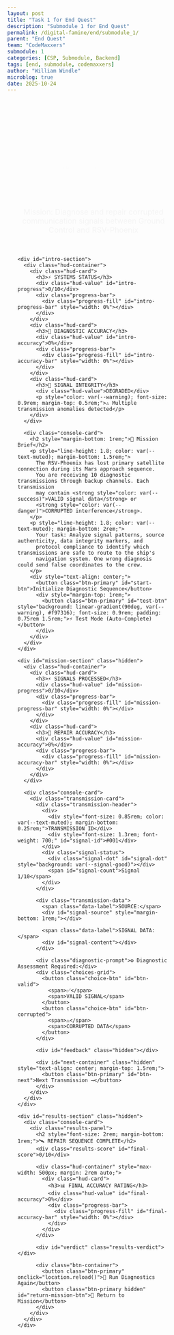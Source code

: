 ```yaml
---
layout: post
title: "Task 1 for End Quest"
description: "Submodule 1 for End Quest"
permalink: /digital-famine/end/submodule_1/
parent: "End Quest"
team: "CodeMaxxers"
submodule: 1
categories: [CSP, Submodule, Backend]
tags: [end, submodule, codemaxxers]
author: "William Windle"
microblog: true
date: 2025-10-24
---
```

<!DOCTYPE html>
<html lang="en">
<head>
  <meta charset="UTF-8">
  <meta name="viewport" content="width=device-width, initial-scale=1.0">
  <title>Satellite Repair Mission</title>
  <style>
    * { margin: 0; padding: 0; box-sizing: border-box; }
    
    :root {
      --bg-primary: #0a0e27;
      --bg-secondary: #141b3d;
      --card-bg: rgba(20,27,61,0.85);
      --card-border: rgba(100,140,255,0.2);
      --accent: #60a5fa;
      --accent-glow: #3b82f6;
      --success: #10b981;
      --danger: #ef4444;
      --warning: #f59e0b;
      --text: #e5e7eb;
      --text-muted: #9ca3af;
      --signal-good: #22c55e;
      --signal-bad: #dc2626;
    }

    body {
      background: linear-gradient(135deg, var(--bg-primary) 0%, #1a1f4d 100%);
      color: var(--text);
      font-family: 'Segoe UI', system-ui, -apple-system, sans-serif;
      min-height: 100vh;
      overflow-x: hidden;
      position: relative;
    }

    body::before {
      content: '';
      position: fixed;
      top: 0; left: 0; right: 0; bottom: 0;
      background: 
        radial-gradient(circle at 20% 50%, rgba(59,130,246,0.1) 0%, transparent 50%),
        radial-gradient(circle at 80% 80%, rgba(139,92,246,0.08) 0%, transparent 50%);
      pointer-events: none;
    }

    .stars {
      position: fixed;
      top: 0; left: 0; right: 0; bottom: 0;
      background: transparent;
      pointer-events: none;
    }

    .star {
      position: absolute;
      width: 2px;
      height: 2px;
      background: white;
      border-radius: 50%;
      animation: twinkle 3s infinite;
    }

    @keyframes twinkle {
      0%, 100% { opacity: 0.3; }
      50% { opacity: 1; }
    }

    .container {
      max-width: 1200px;
      margin: 0 auto;
      padding: 2rem 1.5rem;
      position: relative;
      z-index: 1;
    }

    .mission-header {
      text-align: center;
      margin-bottom: 2rem;
      animation: fadeInDown 0.6s ease;
    }

    @keyframes fadeInDown {
      from { opacity: 0; transform: translateY(-20px); }
      to { opacity: 1; transform: translateY(0); }
    }

    .mission-header h1 {
      font-size: 2.5rem;
      font-weight: 700;
      background: linear-gradient(90deg, var(--accent), #8b5cf6);
      -webkit-background-clip: text;
      -webkit-text-fill-color: transparent;
      background-clip: text;
      margin-bottom: 0.5rem;
      text-shadow: 0 0 30px rgba(96,165,250,0.3);
    }

    .mission-header .subtitle {
      color: var(--text-muted);
      font-size: 1.1rem;
    }

    .hud-container {
      display: grid;
      grid-template-columns: repeat(auto-fit, minmax(280px, 1fr));
      gap: 1rem;
      margin-bottom: 2rem;
      animation: fadeIn 0.8s ease 0.2s both;
    }

    @keyframes fadeIn {
      from { opacity: 0; }
      to { opacity: 1; }
    }

    .hud-card {
      background: var(--card-bg);
      border: 1px solid var(--card-border);
      border-radius: 16px;
      padding: 1.5rem;
      backdrop-filter: blur(10px);
      box-shadow: 0 8px 32px rgba(0,0,0,0.3);
      transition: all 0.3s ease;
    }

    .hud-card:hover {
      transform: translateY(-2px);
      box-shadow: 0 12px 40px rgba(96,165,250,0.2);
      border-color: var(--accent);
    }

    .hud-card h3 {
      font-size: 0.9rem;
      text-transform: uppercase;
      letter-spacing: 1px;
      color: var(--text-muted);
      margin-bottom: 0.75rem;
    }

    .hud-value {
      font-size: 2rem;
      font-weight: 700;
      color: var(--accent);
      margin-bottom: 0.5rem;
    }

    .progress-bar {
      height: 12px;
      background: rgba(0,0,0,0.4);
      border-radius: 999px;
      overflow: hidden;
      position: relative;
    }

    .progress-fill {
      height: 100%;
      background: linear-gradient(90deg, var(--accent-glow), #8b5cf6);
      border-radius: 999px;
      transition: width 0.4s cubic-bezier(0.4, 0, 0.2, 1);
      box-shadow: 0 0 10px rgba(96,165,250,0.5);
      position: relative;
    }

    .progress-fill::after {
      content: '';
      position: absolute;
      top: 0; left: 0; right: 0; bottom: 0;
      background: linear-gradient(90deg, transparent, rgba(255,255,255,0.3), transparent);
      animation: shimmer 2s infinite;
    }

    @keyframes shimmer {
      0% { transform: translateX(-100%); }
      100% { transform: translateX(100%); }
    }

    .console-card {
      background: var(--card-bg);
      border: 1px solid var(--card-border);
      border-radius: 20px;
      padding: 2rem;
      backdrop-filter: blur(10px);
      box-shadow: 0 12px 48px rgba(0,0,0,0.4);
      animation: fadeInUp 0.6s ease;
    }

    @keyframes fadeInUp {
      from { opacity: 0; transform: translateY(20px); }
      to { opacity: 1; transform: translateY(0); }
    }

    .transmission-card {
      background: linear-gradient(135deg, rgba(20,27,61,0.9), rgba(30,41,59,0.9));
      border: 1px solid var(--card-border);
      border-radius: 16px;
      padding: 2rem;
      margin-bottom: 1.5rem;
      position: relative;
      overflow: hidden;
    }

    .transmission-card::before {
      content: '';
      position: absolute;
      top: 0; left: 0; right: 0;
      height: 3px;
      background: linear-gradient(90deg, var(--accent), #8b5cf6);
      animation: scanline 3s infinite;
    }

    @keyframes scanline {
      0%, 100% { opacity: 0.3; }
      50% { opacity: 1; }
    }

    .transmission-header {
      display: flex;
      justify-content: space-between;
      align-items: center;
      margin-bottom: 1rem;
      padding-bottom: 1rem;
      border-bottom: 1px solid var(--card-border);
    }

    .signal-status {
      display: flex;
      align-items: center;
      gap: 0.5rem;
      padding: 0.5rem 1rem;
      background: rgba(0,0,0,0.3);
      border-radius: 999px;
      font-weight: 600;
      font-size: 0.9rem;
    }

    .signal-dot {
      width: 10px;
      height: 10px;
      border-radius: 50%;
      animation: pulse 2s infinite;
    }

    @keyframes pulse {
      0%, 100% { transform: scale(1); opacity: 1; }
      50% { transform: scale(1.2); opacity: 0.7; }
    }

    .transmission-data {
      background: rgba(0,0,0,0.4);
      border: 1px solid rgba(255,255,255,0.05);
      border-radius: 12px;
      padding: 1.5rem;
      margin: 1rem 0;
      font-family: 'Courier New', monospace;
      font-size: 0.95rem;
      line-height: 1.6;
    }

    .data-label {
      color: var(--accent);
      font-weight: 600;
      margin-bottom: 0.5rem;
      display: block;
    }

    .diagnostic-prompt {
      color: var(--text-muted);
      font-size: 0.9rem;
      margin: 1.5rem 0 1rem;
      font-weight: 600;
      text-transform: uppercase;
      letter-spacing: 1px;
    }

    .choices-grid {
      display: grid;
      grid-template-columns: 1fr 1fr;
      gap: 1rem;
      margin: 1rem 0;
    }

    .choice-btn {
      padding: 1.25rem 1.5rem;
      border: 2px solid var(--card-border);
      background: rgba(20,27,61,0.6);
      color: var(--text);
      border-radius: 12px;
      font-size: 1rem;
      font-weight: 600;
      cursor: pointer;
      transition: all 0.2s ease;
      display: flex;
      align-items: center;
      justify-content: center;
      gap: 0.5rem;
      position: relative;
      overflow: hidden;
    }

    .choice-btn::before {
      content: '';
      position: absolute;
      top: 50%; left: 50%;
      width: 0; height: 0;
      border-radius: 50%;
      background: rgba(96,165,250,0.2);
      transform: translate(-50%, -50%);
      transition: width 0.3s, height 0.3s;
    }

    .choice-btn:hover:not(:disabled)::before {
      width: 300px;
      height: 300px;
    }

    .choice-btn:hover:not(:disabled) {
      transform: translateY(-2px);
      box-shadow: 0 8px 24px rgba(96,165,250,0.3);
      border-color: var(--accent);
    }

    .choice-btn.correct {
      border-color: var(--success);
      background: rgba(16,185,129,0.1);
    }

    .choice-btn.incorrect {
      border-color: var(--danger);
      background: rgba(239,68,68,0.1);
    }

    .choice-btn:disabled {
      opacity: 0.6;
      cursor: not-allowed;
    }

    .feedback-panel {
      margin-top: 1.5rem;
      padding: 1.5rem;
      border-radius: 12px;
      border-left: 4px solid;
      animation: slideIn 0.3s ease;
    }

    @keyframes slideIn {
      from { opacity: 0; transform: translateX(-20px); }
      to { opacity: 1; transform: translateX(0); }
    }

    .feedback-panel.correct {
      background: rgba(16,185,129,0.1);
      border-color: var(--success);
    }

    .feedback-panel.incorrect {
      background: rgba(239,68,68,0.1);
      border-color: var(--danger);
    }

    .feedback-title {
      font-weight: 700;
      font-size: 1.1rem;
      margin-bottom: 0.5rem;
    }

    .btn-primary {
      background: linear-gradient(90deg, var(--accent-glow), #8b5cf6);
      color: white;
      border: none;
      padding: 1rem 2.5rem;
      border-radius: 12px;
      font-size: 1.1rem;
      font-weight: 600;
      cursor: pointer;
      transition: all 0.3s ease;
      box-shadow: 0 4px 20px rgba(96,165,250,0.3);
      text-transform: uppercase;
      letter-spacing: 1px;
    }

    .btn-primary:hover {
      transform: translateY(-2px);
      box-shadow: 0 8px 32px rgba(96,165,250,0.5);
    }

    .btn-primary:active {
      transform: translateY(0);
    }

    .results-panel {
      text-align: center;
      padding: 3rem 2rem;
    }

    .results-score {
      font-size: 4rem;
      font-weight: 700;
      background: linear-gradient(90deg, var(--accent), #8b5cf6);
      -webkit-background-clip: text;
      -webkit-text-fill-color: transparent;
      background-clip: text;
      margin: 1rem 0;
    }

    .results-verdict {
      padding: 2rem;
      border-radius: 16px;
      margin: 2rem 0;
      border: 2px solid;
    }

    .btn-container {
      display: flex;
      gap: 1rem;
      justify-content: center;
      flex-wrap: wrap;
      margin-top: 2rem;
    }

    .hidden { display: none !important; }

    @media (max-width: 768px) {
      .mission-header h1 { font-size: 1.8rem; }
      .choices-grid { grid-template-columns: 1fr; }
      .hud-container { grid-template-columns: 1fr; }
    }
  </style>
</head>
<body>
  <div class="stars" id="stars"></div>
  
  <div class="container">
    <div class="mission-header">
      <h1>🛰️ SATELLITE LINK REPAIR PROTOCOL</h1>
      <p class="subtitle">Mission: Diagnose and repair corrupted communication signals between Ground Control and RSV-Phoenix</p>
    </div>

    <div id="intro-section">
      <div class="hud-container">
        <div class="hud-card">
          <h3>⚡ SYSTEMS STATUS</h3>
          <div class="hud-value" id="intro-progress">0/10</div>
          <div class="progress-bar">
            <div class="progress-fill" id="intro-progress-bar" style="width: 0%"></div>
          </div>
        </div>
        <div class="hud-card">
          <h3>🎯 DIAGNOSTIC ACCURACY</h3>
          <div class="hud-value" id="intro-accuracy">0%</div>
          <div class="progress-bar">
            <div class="progress-fill" id="intro-accuracy-bar" style="width: 0%"></div>
          </div>
        </div>
        <div class="hud-card">
          <h3>📡 SIGNAL INTEGRITY</h3>
          <div class="hud-value">DEGRADED</div>
          <p style="color: var(--warning); font-size: 0.9rem; margin-top: 0.5rem;">⚠️ Multiple transmission anomalies detected</p>
        </div>
      </div>

      <div class="console-card">
        <h2 style="margin-bottom: 1rem;">🚀 Mission Brief</h2>
        <p style="line-height: 1.8; color: var(--text-muted); margin-bottom: 1.5rem;">
          The RSV-Phoenix has lost primary satellite connection during its Mars approach sequence. 
          You are receiving 10 diagnostic transmissions through backup channels. Each transmission 
          may contain <strong style="color: var(--success)">VALID signal data</strong> or 
          <strong style="color: var(--danger)">CORRUPTED interference</strong>.
        </p>
        <p style="line-height: 1.8; color: var(--text-muted); margin-bottom: 2rem;">
          Your task: Analyze signal patterns, source authenticity, data integrity markers, and 
          protocol compliance to identify which transmissions are safe to route to the ship's 
          navigation system. One wrong diagnosis could send false coordinates to the crew.
        </p>
        <div style="text-align: center;">
          <button class="btn-primary" id="start-btn">Initialize Diagnostic Sequence</button>
          <div style="margin-top: 1rem;">
            <button class="btn-primary" id="test-btn" style="background: linear-gradient(90deg, var(--warning), #f97316); font-size: 0.9rem; padding: 0.75rem 1.5rem;">⚡ Test Mode (Auto-Complete)</button>
          </div>
        </div>
      </div>
    </div>

    <div id="mission-section" class="hidden">
      <div class="hud-container">
        <div class="hud-card">
          <h3>⚡ SIGNALS PROCESSED</h3>
          <div class="hud-value" id="mission-progress">0/10</div>
          <div class="progress-bar">
            <div class="progress-fill" id="mission-progress-bar" style="width: 0%"></div>
          </div>
        </div>
        <div class="hud-card">
          <h3>🎯 REPAIR ACCURACY</h3>
          <div class="hud-value" id="mission-accuracy">0%</div>
          <div class="progress-bar">
            <div class="progress-fill" id="mission-accuracy-bar" style="width: 0%"></div>
          </div>
        </div>
      </div>

      <div class="console-card">
        <div class="transmission-card">
          <div class="transmission-header">
            <div>
              <div style="font-size: 0.85rem; color: var(--text-muted); margin-bottom: 0.25rem;">TRANSMISSION ID</div>
              <div style="font-size: 1.3rem; font-weight: 700;" id="signal-id">#001</div>
            </div>
            <div class="signal-status">
              <div class="signal-dot" id="signal-dot" style="background: var(--signal-good)"></div>
              <span id="signal-count">Signal 1/10</span>
            </div>
          </div>

          <div class="transmission-data">
            <span class="data-label">SOURCE:</span>
            <div id="signal-source" style="margin-bottom: 1rem;"></div>
            
            <span class="data-label">SIGNAL DATA:</span>
            <div id="signal-content"></div>
          </div>

          <div class="diagnostic-prompt">⚙️ Diagnostic Assessment Required:</div>
          <div class="choices-grid">
            <button class="choice-btn" id="btn-valid">
              <span>✅</span>
              <span>VALID SIGNAL</span>
            </button>
            <button class="choice-btn" id="btn-corrupted">
              <span>⚠️</span>
              <span>CORRUPTED DATA</span>
            </button>
          </div>

          <div id="feedback" class="hidden"></div>

          <div id="next-container" class="hidden" style="text-align: center; margin-top: 1.5rem;">
            <button class="btn-primary" id="btn-next">Next Transmission →</button>
          </div>
        </div>
      </div>
    </div>

    <div id="results-section" class="hidden">
      <div class="console-card">
        <div class="results-panel">
          <h2 style="font-size: 2rem; margin-bottom: 1rem;">🛰️ REPAIR SEQUENCE COMPLETE</h2>
          <div class="results-score" id="final-score">0/10</div>
          
          <div class="hud-container" style="max-width: 500px; margin: 2rem auto;">
            <div class="hud-card">
              <h3>📊 FINAL ACCURACY RATING</h3>
              <div class="hud-value" id="final-accuracy">0%</div>
              <div class="progress-bar">
                <div class="progress-fill" id="final-accuracy-bar" style="width: 0%"></div>
              </div>
            </div>
          </div>

          <div id="verdict" class="results-verdict"></div>

          <div class="btn-container">
            <button class="btn-primary" onclick="location.reload()">🔄 Run Diagnostics Again</button>
            <button class="btn-primary hidden" id="return-mission-btn">🚀 Return to Mission</button>
          </div>
        </div>
      </div>
    </div>
  </div>

  <script>
    // Generate stars
    (function() {
      const starsContainer = document.getElementById('stars');
      for (let i = 0; i < 100; i++) {
        const star = document.createElement('div');
        star.className = 'star';
        star.style.left = Math.random() * 100 + '%';
        star.style.top = Math.random() * 100 + '%';
        star.style.animationDelay = Math.random() * 3 + 's';
        starsContainer.appendChild(star);
      }
    })();

    const signals = [
      {
        id: "RSV-PHX-001",
        source: "@NASA_DeepSpace • Verified Ground Control Station • Houston, TX",
        content: "RSV-Phoenix trajectory update: Orbital insertion burn scheduled T-minus 72 hours. Delta-V requirement: 1,247 m/s. Telemetry nominal. Full burn sequence uploaded to primary nav computer. Verification code: MARS-2025-PHX-ALPHA.",
        answer: "valid",
        explanation: "VALID: Official NASA source with verification badge, specific technical parameters (Delta-V, timing), procedural language, verification code included. Standard mission update protocol followed."
      },
      {
        id: "ANON-LEAK-447",
        source: "@SpaceLeaks_Insider • Unverified Account • Location Hidden",
        content: "🚨 URGENT: Phoenix crew in DANGER! NASA hiding critical system failures. Thermal shielding compromised but they won't abort mission. SHARE before they silence this! Anonymous source inside mission control confirms coverup. Trust NO official statements!",
        answer: "corrupted",
        explanation: "CORRUPTED: Unverified source, sensational fear language, conspiracy framing, no technical specifics, urgency manipulation tactics, attacks official sources without evidence. Classic misinformation signature."
      },
      {
        id: "ESA-COLLAB-112",
        source: "@ESA_Operations • Verified European Space Agency • Darmstadt, Germany",
        content: "Coordinating deep space network handoff with NASA for RSV-Phoenix. ESA ground stations Madrid & New Norcia providing telemetry support during Mars approach phase. Signal acquisition window: 0430-0820 UTC. Joint mission ops protocol active.",
        answer: "valid",
        explanation: "VALID: Official ESA verified account, specific ground stations named, precise time windows, international cooperation context, professional terminology. Legitimate coordination between space agencies."
      },
      {
        id: "SCAM-CRYPTO-891",
        source: "@MarsToken_Official • Unverified Account • Link in bio",
        content: "🚀 BREAKING: Phoenix crew secretly invested in $MARS coin before launch! Token going 10,000% when they land! Elon & NASA insiders already bought in! LAST CHANCE before moon! Limited presale ends in 3 HOURS! Link: bit.ly/marscoin-scam",
        answer: "corrupted",
        explanation: "CORRUPTED: Financial scam pattern, false celebrity association, artificial urgency (3 hours!), unrealistic promises (10,000%), suspicious shortened URL, unverified source. Malicious phishing attempt."
      },
      {
        id: "MIT-AERO-229",
        source: "@Dr_Rodriguez_MIT • Verified Aerospace Professor • Cambridge, MA",
        content: "Fascinating engineering challenge with Phoenix's entry corridor. New paper analyzing hypersonic thermal dynamics during Mars EDL available on arXiv:2025.10847. Peer review pending. Models suggest Phoenix's ablative shield design offers 15% safety margin improvement over Curiosity.",
        answer: "valid",
        explanation: "VALID: Credentialed academic expert, specific technical content, peer-review transparency mentioned, arXiv preprint reference (verifiable), measured claims with percentage specifics. Scholarly communication standard."
      },
      {
        id: "VIRAL-SPACE-334",
        source: "@CosmicTruths88 • Unverified Account • Anonymous",
        content: "You WON'T BELIEVE what Phoenix cameras captured near Mars!! 😱 Structures that NASA is HIDING from public! Ancient alien technology confirmed! Click for SHOCKING images they don't want you to see! Government knows but won't tell you!!! #TruthSeekers #WakeUp",
        answer: "corrupted",
        explanation: "CORRUPTED: Pure clickbait structure, multiple exclamation marks, vague sensational claims, 'they don't want you to know' conspiracy framing, no specific evidence, manipulation tactics, unverified anonymous source."
      },
      {
        id: "JPL-NAV-156",
        source: "@NASA_JPL_Navigation • Verified Jet Propulsion Laboratory • Pasadena, CA",
        content: "RSV-Phoenix navigation update: Mid-course correction burn completed successfully at 14:23:41 UTC. Achieved 99.7% target accuracy. New trajectory projects landing ellipse center: 18.38°S 77.58°E. Next maneuver scheduled T+96 hours. Data archived at jpl.nasa.gov/missions/phoenix",
        answer: "valid",
        explanation: "VALID: Official JPL verified account, precise timestamps and coordinates, specific accuracy metrics, procedural updates, verifiable data archive link. Standard mission operations communication."
      },
      {
        id: "CONSPIRACY-774",
        source: "@MarsHoax_Exposed • Unverified Account • VPN Location",
        content: "PROOF that Phoenix mission is FAKE! Launch footage shows CGI glitches at 3:47. Hollywood production confirmed by whistleblower (identity protected). All Mars missions are staged in Nevada desert. DM me for encrypted files (small donation requested). Don't trust mainstream space media!",
        answer: "corrupted",
        explanation: "CORRUPTED: Conspiracy theory pattern, claims of 'proof' without evidence, anonymous 'whistleblower', requests payment for information, attacks all mainstream sources, unverified account with hidden location."
      },
      {
        id: "SPACEX-COORD-203",
        source: "@SpaceX_Tracking • Verified SpaceX Operations • Hawthorne, CA",
        content: "Starlink constellation providing comm relay support for RSV-Phoenix during trans-Mars coast phase. Network handoff to NASA DSN for Mars orbit insertion sequence. Anticipate brief signal dropout during atmospheric entry (expected ~7min blackout per mission profile).",
        answer: "valid",
        explanation: "VALID: Verified SpaceX source, explains technical coordination role, realistic details (7min blackout is standard for Mars entry), professional cooperation between private and government space entities."
      },
      {
        id: "FAKE-NASA-666",
        source: "@NASA_0fficial • Unverified Account • Recent creation date",
        content: "🔴 EMERGENCY: All personnel must verify credentials immediately! Phoenix communications compromised by foreign actors. Click link to authenticate your NASA account access: nasa-verification-portal.ru/login. DO NOT share this message. TIME SENSITIVE.",
        answer: "corrupted",
        explanation: "CORRUPTED: Phishing attack. Fake NASA account (note '0' instead of 'O'), suspicious Russian domain (.ru), urgency tactics, credential harvesting attempt, requests login information. Malicious security threat."
      }
    ];

    let currentIndex = 0;
    let correctCount = 0;
    let hasAnswered = false;

    const updateMeters = () => {
      const progress = (currentIndex / 10) * 100;
      const accuracy = currentIndex > 0 ? Math.round((correctCount / currentIndex) * 100) : 0;
      
      ['intro', 'mission'].forEach(prefix => {
        const progressBar = document.getElementById(`${prefix}-progress-bar`);
        const progressText = document.getElementById(`${prefix}-progress`);
        const accuracyBar = document.getElementById(`${prefix}-accuracy-bar`);
        const accuracyText = document.getElementById(`${prefix}-accuracy`);
        
        if (progressBar) progressBar.style.width = `${progress}%`;
        if (progressText) progressText.textContent = `${currentIndex}/10`;
        if (accuracyBar) accuracyBar.style.width = `${accuracy}%`;
        if (accuracyText) accuracyText.textContent = `${accuracy}%`;
      });
    };

    const showSignal = () => {
      if (currentIndex >= signals.length) {
        showResults();
        return;
      }

      const signal = signals[currentIndex];
      hasAnswered = false;

      document.getElementById('signal-id').textContent = signal.id;
      document.getElementById('signal-count').textContent = `Signal ${currentIndex + 1}/10`;
      document.getElementById('signal-source').textContent = signal.source;
      document.getElementById('signal-content').textContent = signal.content;
      
      const signalDot = document.getElementById('signal-dot');
      signalDot.style.background = signal.answer === 'valid' ? 'var(--signal-good)' : 'var(--signal-bad)';
      
      document.getElementById('feedback').classList.add('hidden');
      document.getElementById('next-container').classList.add('hidden');
      
      document.getElementById('btn-valid').disabled = false;
      document.getElementById('btn-corrupted').disabled = false;
      document.getElementById('btn-valid').classList.remove('correct', 'incorrect');
      document.getElementById('btn-corrupted').classList.remove('correct', 'incorrect');
    };

    const handleAnswer = (userAnswer) => {
      if (hasAnswered) return;
      hasAnswered = true;

      const signal = signals[currentIndex];
      const correct = userAnswer === signal.answer;
      const feedback = document.getElementById('feedback');
      
      document.getElementById('btn-valid').disabled = true;
      document.getElementById('btn-corrupted').disabled = true;

      if (correct) {
        correctCount++;
        feedback.className = 'feedback-panel correct';
        feedback.innerHTML = `<div class="feedback-title">✅ CORRECT DIAGNOSIS</div><p>${signal.explanation}</p>`;
        
        if (userAnswer === 'valid') {
          document.getElementById('btn-valid').classList.add('correct');
        } else {
          document.getElementById('btn-corrupted').classList.add('correct');
        }
      } else {
        feedback.className = 'feedback-panel incorrect';
        feedback.innerHTML = `<div class="feedback-title">❌ INCORRECT DIAGNOSIS</div><p>This was ${signal.answer.toUpperCase()}. ${signal.explanation}</p>`;
        
        if (userAnswer === 'valid') {
          document.getElementById('btn-valid').classList.add('incorrect');
          document.getElementById('btn-corrupted').classList.add('correct');
        } else {
          document.getElementById('btn-corrupted').classList.add('incorrect');
          document.getElementById('btn-valid').classList.add('correct');
        }
      }
      
      feedback.classList.remove('hidden');
      document.getElementById('next-container').classList.remove('hidden');

      currentIndex++;
      updateMeters();
    };

    const showResults = () => {
      document.getElementById('intro-section').classList.add('hidden');
      document.getElementById('mission-section').classList.add('hidden');
      document.getElementById('results-section').classList.remove('hidden');

      // Compute final percentage once and mark module complete if passed
      const pct = Math.round((correctCount / 10) * 100);

      // If score is high enough, mark module as complete
      if (pct >= 70 && window.markCurrentModuleComplete) {
        window.markCurrentModuleComplete();
      }

      document.getElementById('final-score').textContent = `${correctCount} / 10 Correct`;
      document.getElementById('final-accuracy').textContent = `${pct}%`;
      document.getElementById('final-accuracy-bar').style.width = `${pct}%`;

      const verdict = document.getElementById('verdict');
      const returnBtn = document.getElementById('return-mission-btn');
      
      if (pct >= 90) {
        verdict.style.background = 'rgba(16,185,129,0.15)';
        verdict.style.borderColor = 'var(--success)';
        verdict.innerHTML = '🛡️ <strong>ELITE TECHNICIAN</strong><br>Outstanding performance! All critical systems restored. The RSV-Phoenix navigation is secure and mission-ready.';
        returnBtn.classList.remove('hidden');
      } else if (pct >= 70) {
        verdict.style.background = 'rgba(251,191,36,0.15)';
        verdict.style.borderColor = 'var(--warning)';
        verdict.innerHTML = '⚡ <strong>PROFICIENT OPERATOR</strong><br>Good diagnostic work! Most threats neutralized. Review the missed signals to achieve expert certification.';
        returnBtn.classList.remove('hidden');
      } else {
        verdict.style.background = 'rgba(239,68,68,0.15)';
        verdict.style.borderColor = 'var(--danger)';
        verdict.innerHTML = '🔧 <strong>ADDITIONAL TRAINING REQUIRED</strong><br>System vulnerability remains high. Study the signal patterns and re-attempt diagnostic sequence for mission clearance.';
        returnBtn.classList.add('hidden');
      }
    };

    // Event listeners
    document.getElementById('start-btn').addEventListener('click', () => {
      document.getElementById('intro-section').classList.add('hidden');
      document.getElementById('mission-section').classList.remove('hidden');
      showSignal();
    });

    document.getElementById('test-btn').addEventListener('click', () => {
      // Auto-complete with 100% score
      currentIndex = 10;
      correctCount = 10;
      updateMeters();
      showResults();
      
      // Mark module as complete through progression system
      if (window.markCurrentModuleComplete) {
        window.markCurrentModuleComplete();
      }
    });

    document.getElementById('btn-valid').addEventListener('click', () => handleAnswer('valid'));
    document.getElementById('btn-corrupted').addEventListener('click', () => handleAnswer('corrupted'));
    document.getElementById('btn-next').addEventListener('click', showSignal);
    
    document.getElementById('return-mission-btn').addEventListener('click', () => {
      window.location.href = '/digital-famine/end';
    });

    updateMeters();
  </script>

  <script type="module">
    import { initEndModuleProgression } from '{{site.baseurl}}/assets/js/digitalFamine/endModuleProgression.js';
    
    // Initialize progression system for this module
    initEndModuleProgression();
  </script>
</body>
</html>